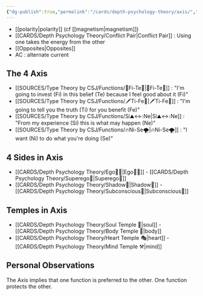 ```yaml
---
{"dg-publish":true,"permalink":"/cards/depth-psychology-theory/axis/","created":"2022-12-13T22:16:55.860+01:00","updated":"2023-04-26T00:54:29.218+02:00"}
---
```



- [[polarity\|polarity]] (cf [[magnetism\|magnetism]])
- [[CARDS/Depth Psychology Theory/Conflict Pair\|Conflict Pair]] : Using one takes the energy from the other 
- [[Opposites\|Opposites]] 
- AC : alternate current 

## The 4 Axis
- [[SOURCES/Type Theory by CSJ/Functions/🧭Fi-Te🏹\|🧭Fi-Te🏹]] : "I'm going to invest (Fi) in this belief (Te) because I feel good about it (Fi)"
- [[SOURCES/Type Theory by CSJ/Functions/🗡️Ti-Fe💉\|🗡️Ti-Fe💉]] : "I'm going to tell you the truth (Ti) for you benefit (Fe)"
- [[SOURCES/Type Theory by CSJ/Functions/Si⛰️↔️💧Ne\|Si⛰️↔️💧Ne]] : "From my experience (Si) this is what may happen (Ne)"
- [[SOURCES/Type Theory by CSJ/Functions/🔥Ni-Se🌪️\|🔥Ni-Se🌪️]] : "I want (Ni) to do what you're doing (Se)" 

## 4 Sides in Axis
- [[CARDS/Depth Psychology Theory/Ego🙋‍♂️\|Ego🙋‍♂️]] - [[CARDS/Depth Psychology Theory/Superego👹\|Superego👹]]
- [[CARDS/Depth Psychology Theory/Shadow👤\|Shadow👤]] - [[CARDS/Depth Psychology Theory/Subconscious🤸\|Subconscious🤸]]

## Temples in Axis
- [[CARDS/Depth Psychology Theory/Soul Temple 👥\|soul]] - [[CARDS/Depth Psychology Theory/Body Temple 🌳\|body]]
- [[CARDS/Depth Psychology Theory/Heart Temple 🎭\|heart]] - [[CARDS/Depth Psychology Theory/Mind Temple ⚒️\|mind]]

## Personal Observations
The Axis implies that one function is preferred to the other. 
One function protects the other. 
